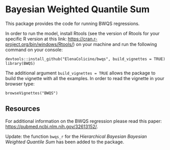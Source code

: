 # Bayesian Weighted Quantile Sum

This package provides the code for running BWQS regressions. 

In order to run the model, install Rtools (see the version of Rtools for your specific R version at this link: https://cran.r-project.org/bin/windows/Rtools/) 
on your machine and run the following command on your console: 

```
devtools::install_github("ElenaColicino/bwqs", build_vignettes = TRUE)
library(BWQS)
```

The additional argument `build_vignettes = TRUE` allows the package to build the vignette with all the examples. In order to read the vignette in your browser type:

```
browseVignettes("BWQS")
```

## Resources

For additional information on the BWQS regression please read this paper:
https://pubmed.ncbi.nlm.nih.gov/32613152/.

Update: the function `bwqs_r` for the *Hierarchical Bayesian Bayesian Weighted Quantile Sum* has been added to the package.  
